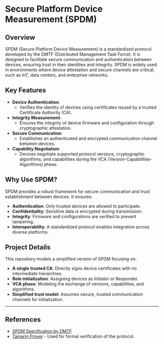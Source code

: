 # Secure Platform Device Measurement (SPDM)

## Overview
SPDM (Secure Platform Device Measurement) is a standardized protocol developed by the DMTF (Distributed Management Task Force). It is designed to facilitate secure communication and authentication between devices, ensuring trust in their identities and integrity. SPDM is widely used in environments where device attestation and secure channels are critical, such as IoT, data centers, and enterprise networks.

## Key Features
- **Device Authentication**:
  - Verifies the identity of devices using certificates issued by a trusted Certificate Authority (CA).
- **Integrity Measurement**:
  - Ensures the integrity of device firmware and configuration through cryptographic attestation.
- **Secure Communication**:
  - Establishes an authenticated and encrypted communication channel between devices.
- **Capability Negotiation**:
  - Devices negotiate supported protocol versions, cryptographic algorithms, and capabilities during the VCA (Version-Capabilities-Algorithms) phase.


## Why Use SPDM?
SPDM provides a robust framework for secure communication and trust establishment between devices. It ensures:
- **Authentication**: Only trusted devices are allowed to participate.
- **Confidentiality**: Sensitive data is encrypted during transmission.
- **Integrity**: Firmware and configurations are verified to prevent tampering.
- **Interoperability**: A standardized protocol enables integration across diverse platforms.

## Project Details
This repository models a simplified version of SPDM focusing on:
- **A single trusted CA**: Directly signs device certificates with no intermediate hierarchies.
- **Role initialization**: Assigning devices as Initiator or Responder.
- **VCA phase**: Modeling the exchange of versions, capabilities, and algorithms.
- **Simplified trust model**: Assumes secure, trusted communication channels for initialization.

---

## References
- [SPDM Specification by DMTF](https://www.dmtf.org/standards/spdm)
- [Tamarin Prover](https://tamarin-prover.github.io/) - Used for formal verification of the protocol.

